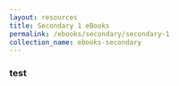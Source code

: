 ```yaml
---
layout: resources
title: Secondary 1 eBooks
permalink: /ebooks/secondary/secondary-1
collection_name: ebooks-secondary
---
```


### test